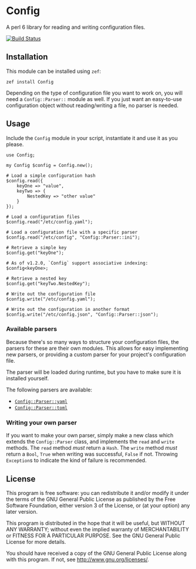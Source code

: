 # Config
A perl 6 library for reading and writing configuration files.

[![Build Status](https://travis-ci.org/scriptkitties/p6-Config.svg?branch=master)](https://travis-ci.org/scriptkitties/p6-Config)

## Installation
This module can be installed using `zef`:

```
zef install Config
```

Depending on the type of configuration file you want to work on, you will need a
`Config::Parser::` module as well. If you just want an easy-to-use configuration
object without reading/writing a file, no parser is needed.

## Usage
Include the `Config` module in your script, instantiate it and use it as you
please.

```perl6
use Config;

my Config $config = Config.new();

# Load a simple configuration hash
$config.read({
    keyOne => "value",
    keyTwo => {
        NestedKey => "other value"
    }
});

# Load a configuration files
$config.read("/etc/config.yaml");

# Load a configuration file with a specific parser
$config.read("/etc/config", "Config::Parser::ini");

# Retrieve a simple key
$config.get("keyOne");

# As of v1.2.0, `Config` support associative indexing:
$config<keyOne>;

# Retrieve a nested key
$config.get("keyTwo.NestedKey");

# Write out the configuration file
$config.write("/etc/config.yaml");

# Write out the configuration in another format
$config.write("/etc/config.json", "Config::Parser::json");
```

### Available parsers
Because there's so many ways to structure your configuration files, the parsers
for these are their own modules. This allows for easy implementing new parsers,
or providing a custom parser for your project's configuration file.

The parser will be loaded during runtime, but you have to make sure it is
installed yourself.

The following parsers are available:

- [`Config::Parser::yaml`](https://github.com/scriptkitties/p6-Config-Parser-yaml)
- [`Config::Parser::toml`](https://github.com/scriptkitties/p6-Config-Parser-toml)

### Writing your own parser
If you want to make your own parser, simply make a new class which extends the
`Config::Parser` class, and implements the `read` and `write` methods. The
`read` method *must* return a `Hash`. The `write` method *must* return a
`Bool`, `True` when writing was successful, `False` if not. Throwing
`Exception`s to indicate the kind of failure is recommended.

## License
This program is free software: you can redistribute it and/or modify it under
the terms of the GNU General Public License as published by the Free Software
Foundation, either version 3 of the License, or (at your option) any later
version.

This program is distributed in the hope that it will be useful, but WITHOUT ANY
WARRANTY; without even the implied warranty of MERCHANTABILITY or FITNESS FOR A
PARTICULAR PURPOSE.  See the GNU General Public License for more details.

You should have received a copy of the GNU General Public License along with
this program.  If not, see <http://www.gnu.org/licenses/>.
